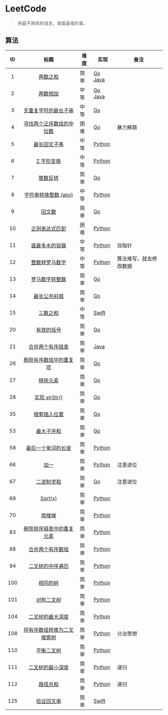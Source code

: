 # LeetCode

> 用最不熟练的语言，做着最难的事。

## 算法

|  ID  |                             标题                             | 难度 | 实现                                                         | 备注                   |
| :--: | :----------------------------------------------------------: | ---- | ------------------------------------------------------------ | ---------------------- |
|  1   |    [两数之和](https://leetcode-cn.com/problems/two-sum/)     | 简单 | [Go](algorithms/golang/0001_two-sum.go) [Java](algorithms/java/0001_two_sum.java) |                        |
|  2   | [两数相加](https://leetcode-cn.com/problems/add-two-numbers/) | 中等 | [Go](algorithms/golang/0002_add-two-numbers.go) [Java](algorithms/java/0003_longest-substring-without-repeating-characters.java) |                        |
|  3   | [无重复字符的最长子串](https://leetcode-cn.com/problems/longest-substring-without-repeating-characters/) | 中等 | [Go](algorithms/golang/0003_longest-substring-without-repeating-characters.go) |                        |
|  4   | [寻找两个正序数组的中位数](https://leetcode-cn.com/problems/median-of-two-sorted-arrays/) | 困难 | [Go](algorithms/golang/0004_median-of-two-sorted-arrays.go)  | 暴力解题               |
|  5   | [最长回文子串](https://leetcode-cn.com/problems/longest-palindromic-substring/) | 中等 | [Python](algorithms/python/0005_longest-palindromic-substring.py) |                        |
|  6   | [Z 字形变换](https://leetcode-cn.com/problems/zigzag-conversion/) | 中等 | [Python](algorithms/python/0006_zigzag-conversion.py)        |                        |
|  7   | [整数反转](https://leetcode-cn.com/problems/reverse-integer/) | 简单 | [Go](algorithms/golang/0007_reverse-integer.go)              |                        |
|  8   | [字符串转换整数 (atoi)](https://leetcode-cn.com/problems/string-to-integer-atoi/) | 中等 | [Python](algorithms/python/0008_string-to-integer-atoi.py)   |                        |
|  9   | [回文数](https://leetcode-cn.com/problems/palindrome-number/) | 简单 | [Go](algorithms/golang/0009_palindrome-number.go)            |                        |
|  10  | [正则表达式匹配](https://leetcode-cn.com/problems/regular-expression-matching/) | 困难 | [Python](algorithms/python/0010_regular-expression-matching.py) |                        |
|  11  | [盛最多水的容器](https://leetcode-cn.com/problems/container-with-most-water/) | 中等 | [Python](algorithms/python/0011_container-with-most-water.py) | 双指针                 |
|  12  | [整数转罗马数字](https://leetcode-cn.com/problems/integer-to-roman/) | 中等 | [Python](algorithms/python/0012_integer-to-roman.py)         | 算法难写，就去修改数据 |
|  13  | [罗马数字转整数](https://leetcode-cn.com/problems/roman-to-integer/) | 简单 | [Go](algorithms/golang/0013_roman-to-integer.go)             |                        |
|  14  | [最长公共前缀](https://leetcode-cn.com/problems/longest-common-prefix/) | 简单 | [Go](algorithms/golang/0014_longest-common-prefix.go)        |                        |
|  15  |      [三数之和](https://leetcode-cn.com/problems/3sum/)      | 中等 | [Swift](algorithms/swift/0015_3sum.swift)                    |                        |
|  20  | [有效的括号](https://leetcode-cn.com/problems/valid-parentheses/) | 简单 | [Go](algorithms/golang/0020_valid-parentheses.go)            |                        |
|  21  | [合并两个有序链表](https://leetcode-cn.com/problems/merge-two-sorted-lists/) | 简单 | [Java](algorithms/java/0021_merge-two-sorted-lists.java)     |                        |
|  26  | [删除有序数组中的重复项](https://leetcode-cn.com/problems/remove-duplicates-from-sorted-array/) | 简单 | [Go](algorithms/golang/0026_remove-duplicates-from-sorted-array.go) |                        |
|  27  | [移除元素](https://leetcode-cn.com/problems/remove-element/) | 简单 | [Go](algorithms/golang/0027_remove-element.go)               |                        |
|  28  | [实现 strStr()](https://leetcode-cn.com/problems/implement-strstr/) | 简单 | [Go](algorithms/golang/0028_implement-strstr.go)             |                        |
|  35  | [搜索插入位置](https://leetcode-cn.com/problems/search-insert-position/) | 简单 | [Go](algorithms/golang/0035_search-insert-position.go)       |                        |
|  53  | [最大子序和](https://leetcode-cn.com/problems/maximum-subarray/) | 简单 | [Go](algorithms/golang/0053_maximum-subarray.go)             |                        |
|  58  | [最后一个单词的长度](https://leetcode-cn.com/problems/length-of-last-word/) | 简单 | [Python](algorithms/python/0058_length-of-last-word.py)      |                        |
|  66  |      [加一](https://leetcode-cn.com/problems/plus-one/)      | 简单 | [Python](algorithms/python/0066_plus-one.py)                 | 注意进位               |
|  67  |  [二进制求和](https://leetcode-cn.com/problems/add-binary/)  | 简单 | [Go](algorithms/golang/0067_add-binary.go)                   | 注意进位               |
|  69  |      [Sqrt(x)](https://leetcode-cn.com/problems/sqrtx/)      | 简单 | [Python](algorithms/python/0069_sqrt.py)                     |                        |
|  70  | [爬楼梯](https://leetcode-cn.com/problems/climbing-stairs/)  | 简单 | [Python](algorithms/python/0070_climbing-stairs.py)          |                        |
|  83  | [删除排序链表中的重复元素](https://leetcode-cn.com/problems/remove-duplicates-from-sorted-list/) | 简单 | [Python](algorithms/python/0083_remove-duplicates-from-sorted-list.py) |                        |
|  88  | [合并两个有序数组](https://leetcode-cn.com/problems/merge-sorted-array/) | 简单 | [Python](algorithms/python/0088_merge-sorted-array.py)       |                        |
|  94  | [二叉树的中序遍历](https://leetcode-cn.com/problems/binary-tree-inorder-traversal/) | 简单 | [Python](algorithms/python/0094_binary-tree-inorder-traversal.py) |                        |
| 100  |   [相同的树](https://leetcode-cn.com/problems/same-tree/)    | 简单 | [Python](algorithms/python/0100_same-tree.py)                |                        |
| 101  | [对称二叉树](https://leetcode-cn.com/problems/symmetric-tree/) | 简单 | [Python](algorithms/python/0101_symmetric-tree.py)           |                        |
| 104  | [二叉树的最大深度](https://leetcode-cn.com/problems/maximum-depth-of-binary-tree/) | 简单 | [Python](algorithms/python/0104_maximum-depth-of-binary-tree.py) |                        |
| 108  | [将有序数组转换为二叉搜索树](https://leetcode-cn.com/problems/convert-sorted-array-to-binary-search-tree/) | 简单 | [Python](algorithms/python/0108_convert-sorted-array-to-binary-search-tree.py) | 分治思想               |
| 110  | [平衡二叉树](https://leetcode-cn.com/problems/balanced-binary-tree/) | 简单 | [Python](algorithms/python/0110_balanced-binary-tree.py)     |                        |
| 111  | [二叉树的最小深度](https://leetcode-cn.com/problems/minimum-depth-of-binary-tree/) | 简单 | [Python](algorithms/python/0111_minimum-depth-of-binary-tree.py) | 递归                   |
| 112  |    [路径总和](https://leetcode-cn.com/problems/path-sum/)    | 简单 | [Python](algorithms/python/0112_path-sum.py)                 | 递归                   |
| 125  | [验证回文串](https://leetcode-cn.com/problems/valid-palindrome/) | 简单 | [Swift](algorithms/swift/0125_valid-palindrome.swift)        |                        |

